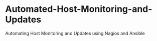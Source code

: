 # Automated-Host-Monitoring-and-Updates
Automating Host Monitoring and Updates using Nagios and Ansible 
